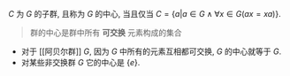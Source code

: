 $C$ 为 $G$ 的子群, 且称为 $G$ 的中心, 当且仅当 $C=\{a | a \in G \land \forall x \in G(ax = xa)\}$. 

> 群的中心是群中所有 **可交换** 元素构成的集合

- 对于 [[阿贝尔群]] $G$, 因为 $G$ 中所有的元素互相都可交换, $G$ 的中心就等于 $G$. 
- 对某些非交换群 $G$ 它的中心是 $\{e\}$. 